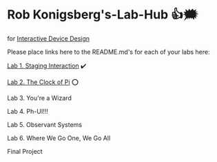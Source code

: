 # Rob Konigsberg's-Lab-Hub :+1::right_anger_bubble:
for [Interactive Device Design](https://github.com/FAR-Lab/Developing-and-Designing-Interactive-Devices/)

Please place links here to the README.md's for each of your labs here:

[Lab 1. Staging Interaction](Lab%201/) ✔️

[Lab 2. The Clock of Pi](Lab%202/) :o:

Lab 3. You're a Wizard<!--[](Lab%203/)-->

Lab 4. Ph-UI!!!<!--[](Lab%204/)-->

Lab 5. Observant Systems<!--[](Lab%205/)-->

Lab 6. Where We Go One, We Go All<!--[](Lab%206/)-->

Final Project<!--[](Final%20Project/)-->

